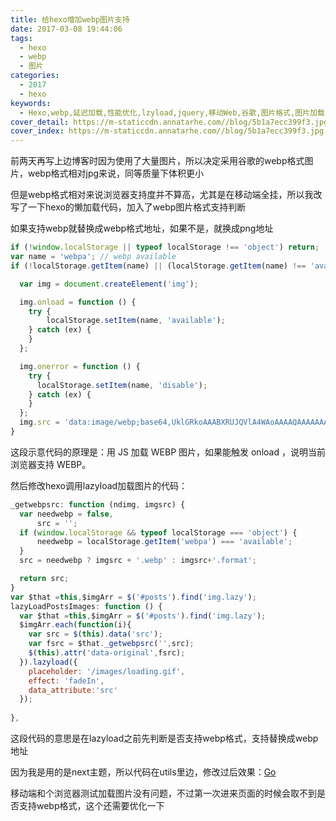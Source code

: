 ```yaml
---
title: 给hexo增加webp图片支持
date: 2017-03-08 19:44:06
tags:
  - hexo
  - webp
  - 图片
categories:
  - 2017
  - hexo
keywords:
  - Hexo,webp,延迟加载,性能优化,lzyload,jquery,移动Web,谷歌,图片格式,图片加载
cover_detail: https://m-staticcdn.annatarhe.com//blog/5b1a7ecc399f3.jpg
cover_index: https://m-staticcdn.annatarhe.com//blog/5b1a7ecc399f3.jpg
---
```

前两天再写上边博客时因为使用了大量图片，所以决定采用谷歌的webp格式图片，webp格式相对jpg来说，同等质量下体积更小

但是webp格式相对来说浏览器支持度并不算高，尤其是在移动端全挂，所以我改写了一下hexo的懒加载代码，加入了webp图片格式支持判断

如果支持webp就替换成webp格式地址，如果不是，就换成png地址

```javascript
if (!window.localStorage || typeof localStorage !== 'object') return;
var name = 'webpa'; // webp available
if (!localStorage.getItem(name) || (localStorage.getItem(name) !== 'available' && localStorage.getItem(name) !== 'disable')) {

  var img = document.createElement('img');

  img.onload = function () {
    try {
        localStorage.setItem(name, 'available');
    } catch (ex) {
    }
  };

  img.onerror = function () {
    try {
      localStorage.setItem(name, 'disable');
    } catch (ex) {
    }
  };
  img.src = 'data:image/webp;base64,UklGRkoAAABXRUJQVlA4WAoAAAAQAAAAAAAAAAAAQUxQSAsAAAABBxAREYiI/gcAAABWUDggGAAAADABAJ0BKgEAAQABABwlpAADcAD+/gbQAA==';
}
```
这段示意代码的原理是：用 JS 加载 WEBP 图片，如果能触发 onload ，说明当前浏览器支持 WEBP。

然后修改hexo调用lazyload加载图片的代码：

```javascript
_getwebpsrc: function (ndimg, imgsrc) {
  var needwebp = false,
      src = '';
  if (window.localStorage && typeof localStorage === 'object') {
      needwebp = localStorage.getItem('webpa') === 'available';
  }
  src = needwebp ? imgsrc + '.webp' : imgsrc+'.format';

  return src;
}
var $that =this,$imgArr = $('#posts').find('img.lazy');
lazyLoadPostsImages: function () {
  var $that =this,$imgArr = $('#posts').find('img.lazy');
  $imgArr.each(function(i){
    var src = $(this).data('src');
    var fsrc = $that._getwebpsrc('',src);
    $(this).attr('data-original',fsrc);
  }).lazyload({
    placeholder: '/images/loading.gif',
    effect: 'fadeIn',
    data_attribute:'src'
  });
  
},
```
这段代码的意思是在lazyload之前先判断是否支持webp格式，支持替换成webp地址

因为我是用的是next主题，所以代码在utils里边，修改过后效果：[Go](/dji-mavic-pro-1)

移动端和个浏览器测试加载图片没有问题，不过第一次进来页面的时候会取不到是否支持webp格式，这个还需要优化一下
